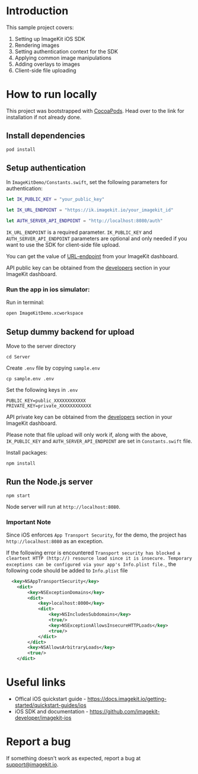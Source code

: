 # Introduction 

This sample project covers:

1. Setting up ImageKit iOS SDK
2. Rendering images
3. Setting authentication context for the SDK
4. Applying common image manipulations
5. Adding overlays to images
6. Client-side file uploading

# How to run locally

This project was bootstrapped with [CocoaPods](https://guides.cocoapods.org/using/getting-started.html). Head over to the link for installation if not already done.

## Install dependencies

```bash
pod install
```

## Setup authentication

In `ImageKitDemo/Constants.swift`, set the following parameters for authentication:

```swift
let IK_PUBLIC_KEY = "your_public_key"

let IK_URL_ENDPOINT = "https://ik.imagekit.io/your_imagekit_id"

let AUTH_SERVER_API_ENDPOINT = "http://localhost:8080/auth"
```

`IK_URL_ENDPOINT` is a required parameter. `IK_PUBLIC_KEY` and `AUTH_SERVER_API_ENDPOINT` parameters are optional and only needed if you want to use the SDK for client-side file upload. 

You can get the value of [URL-endpoint](https://imagekit.io/dashboard#url-endpoints) from your ImageKit dashboard.

API public key can be obtained from the [developers](https://imagekit.io/dashboard#developers) section in your ImageKit dashboard.


### Run the app in ios simulator:

Run in terminal:
```bash
open ImageKitDemo.xcworkspace
```

## Setup dummy backend for upload

Move to the server directory
```shell
cd Server
```

Create `.env` file by copying `sample.env`

```shell
cp sample.env .env
```

Set the following keys in `.env`

```shell
PUBLIC_KEY=public_XXXXXXXXXXXX
PRIVATE_KEY=private_XXXXXXXXXXXX
```

API private key can be obtained from the [developers](https://imagekit.io/dashboard#developers) section in your ImageKit dashboard.

Please note that file upload will only work if, along with the above, `IK_PUBLIC_KEY` and `AUTH_SERVER_API_ENDPOINT` are set in `Constants.swift` file.

Install packages:

```bash
npm install
```

## Run the Node.js server

```
npm start
```

Node server will run at `http://localhost:8080`.


### Important Note
Since iOS enforces `App Transport Security`, for the demo, the project has `http://localhost:8080` as an exception.

If the following error is encountered `Transport security has blocked a cleartext HTTP (http://) resource load since it is insecure. Temporary exceptions can be configured via your app's Info.plist file.`, the following code should be added to `Info.plist` file
```xml
  <key>NSAppTransportSecurity</key>
	<dict>
		<key>NSExceptionDomains</key>
		<dict>
			<key>localhost:8000</key>
			<dict>
				<key>NSIncludesSubdomains</key>
				<true/>
				<key>NSExceptionAllowsInsecureHTTPLoads</key>
				<true/>
			</dict>
		</dict>
		<key>NSAllowsArbitraryLoads</key>
		<true/>
	</dict>
```

# Useful links
* Offical iOS quickstart guide - https://docs.imagekit.io/getting-started/quickstart-guides/ios
* iOS SDK and documentation - https://github.com/imagekit-developer/imagekit-ios

# Report a bug
If something doesn't work as expected, report a bug at support@imagekit.io.
